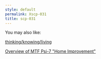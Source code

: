 ```yaml
---
style: default
permalink: Xscp-031
title: scp-031
---
```

You may also like:

[thinking/knowing/living](http://scp-wiki.net/thinking-knowing-living)

[Overview of MTF Psi-7 "Home Improvement"](http://scp-wiki.net/overview-of-mtf-psi-7-home-improvement)
